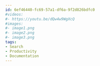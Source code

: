 ```yaml
---
id: 6ef46440-fc69-57a1-df6a-9f2d826bdfc0
#videos:
#- https://youtu.be/dQw4w9WgXcQ
#images:
#- image1.png
#- image2.png
#- image3.png
tags:
- Search
- Productivity
- Documentation
---
```

